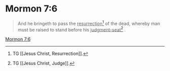 # Mormon 7:6

> And he bringeth to pass the <u>resurrection</u>[^a] of the dead, whereby man must be raised to stand before his <u>judgment-seat</u>[^b] .

[Mormon 7:6](https://www.churchofjesuschrist.org/study/scriptures/bofm/morm/7?lang=eng&id=p6#p6)


[^a]: TG [[Jesus Christ, Resurrection]].
[^b]: TG [[Jesus Christ, Judge]].
